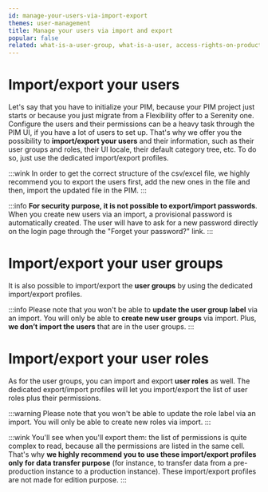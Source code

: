 ```yaml
---
id: manage-your-users-via-import-export
themes: user-management
title: Manage your users via import and export
popular: false
related: what-is-a-user-group, what-is-a-user, access-rights-on-products, access-rights-on-assets, access-rights-on-imports-exports
---
```


# Import/export your users

Let's say that you have to initialize your PIM, because your PIM project just starts or because you just migrate from a Flexibility offer to a Serenity one. Configure the users and their permissions can be a heavy task through the PIM UI, if you have a lot of users to set up. That's why we offer you the possibility to **import/export your users** and their information, such as their user groups and roles, their UI locale, their default category tree, etc.
To do so, just use the dedicated import/export profiles.

:::wink
In order to get the correct structure of the csv/excel file, we highly recommend you to export the users first, add the new ones in the file and then, import the updated file in the PIM.
:::

:::info
**For security purpose, it is not possible to export/import passwords**. When you create new users via an import, a provisional password is automatically created. The user will have to ask for a new password directly on the login page through the "Forget your password?" link.
:::

# Import/export your user groups

It is also possible to import/export the **user groups** by using the dedicated import/export profiles.

:::info
Please note that you won't be able to **update the user group label** via an import. You will only be able to **create new user groups** via import. Plus, **we don’t import the users** that are in the user groups.
:::

# Import/export your user roles

As for the user groups, you can import and export **user roles** as well. The dedicated export/import profiles will let you import/export the list of user roles plus their permissions.

:::warning
Please note that you won't be able to update the role label via an import. You will only be able to create new roles via import.
:::

:::wink
You'll see when you'll export them: the list of permissions is quite complex to read, because all the permissions are listed in the same cell. That's why **we highly recommend you to use these import/export profiles only for data transfer purpose** (for instance, to transfer data from a pre-production instance to a production instance). These import/export profiles are not made for edition purpose.
:::

